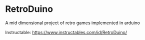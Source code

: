 # RetroDuino
A mid dimensional project of retro games implemented in arduino

Instructable: https://www.instructables.com/id/RetroDuino/
